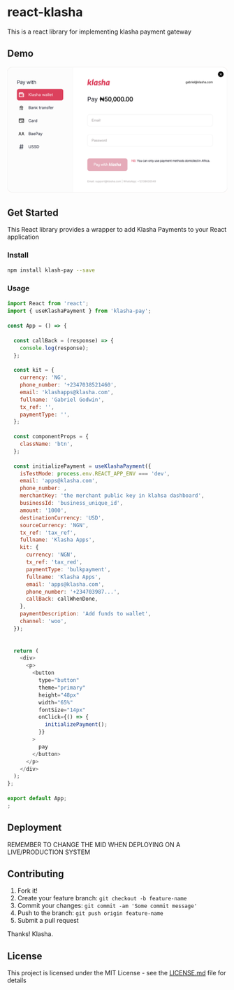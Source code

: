 <!-- @format -->

# react-klasha

This is a react library for implementing klasha payment gateway

## Demo

![Demo](App.png?raw=true 'Demo Image')

## Get Started

This React library provides a wrapper to add Klasha Payments to your React application

### Install

```sh
npm install klash-pay --save
```

### Usage

```javascript
import React from 'react';
import { useKlashaPayment } from 'klasha-pay';

const App = () => {
 
  const callBack = (response) => {
    console.log(response);
  };

  const kit = {
    currency: 'NG',
    phone_number: '+2347038521460',
    email: 'klashapps@klasha.com',
    fullname: 'Gabriel Godwin',
    tx_ref: '',
    paymentType: '',
  };

  const componentProps = {
    className: 'btn',
  };

  const initializePayment = useKlashaPayment({
    isTestMode: process.env.REACT_APP_ENV === 'dev',
    email: 'apps@klasha.com',
    phone_number: ,
    merchantKey: 'the merchant public key in klahsa dashboard',
    businessId: 'business_unique_id',
    amount: '1000',
    destinationCurrency: 'USD',
    sourceCurrency: 'NGN',
    tx_ref: 'tax_ref',
    fullname: 'Klasha Apps',
    kit: {
      currency: 'NGN',
      tx_ref: 'tax_red',
      paymentType: 'bulkpayment',
      fullname: 'Klasha Apps',
      email: 'apps@klasha.com',
      phone_number: '+234703987...',
      callBack: callWhenDone,
    },
    paymentDescription: 'Add funds to wallet',
    channel: 'woo',
  });


  return (
    <div>
      <p>
        <button
          type="button"
          theme="primary"
          height="48px"
          width="65%"
          fontSize="14px"
          onClick={() => {
            initializePayment();
          }}
        >
          pay
        </button>
      </p>
    </div>
  );
};

export default App;
;
```


## Deployment

REMEMBER TO CHANGE THE MID WHEN DEPLOYING ON A LIVE/PRODUCTION SYSTEM

## Contributing

1. Fork it!
2. Create your feature branch: `git checkout -b feature-name`
3. Commit your changes: `git commit -am 'Some commit message'`
4. Push to the branch: `git push origin feature-name`
5. Submit a pull request

Thanks!
Klasha.

## License

This project is licensed under the MIT License - see the [LICENSE.md](LICENSE.md) file for details

